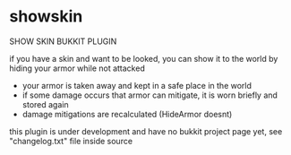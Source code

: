 # showskin

SHOW SKIN BUKKIT PLUGIN

if you have a skin and want to be looked, you can show it to the world by hiding your armor while not attacked

- your armor is taken away and kept in a safe place in the world
- if some damage occurs that armor can mitigate, it is worn briefly and stored again
- damage mitigations are recalculated (HideArmor doesnt)

this plugin is under development and have no bukkit project page yet, see "changelog.txt" file inside source
